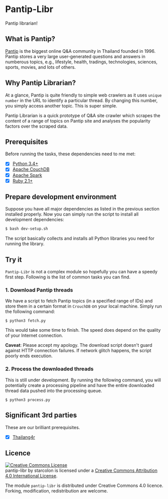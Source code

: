 # Pantip-Libr

Pantip librarian!

## What is Pantip?

[Pantip](http://www.pantip.com) is the biggest online Q&A community 
in Thailand founded in 1996. Pantip stores a very large 
user-generated questions and answers in numberous topics, 
e.g., lifestyle, health, tradings, technologies, sciences, 
sports, movies, and lots of others. 

## Why Pantip Librarian?

At a glance, Pantip is quite friendly to simple web crawlers 
as it uses `unique number` in the URL to identify a particular 
thread. By changing this number, you simply access another topic.
This is super simple.

Pantip Librarian is a quick prototype of Q&A site crawler 
which scrapes the content of a range of topics on Pantip site 
and analyses the popularity factors over the scraped data.

## Prerequisites

Before running the tasks, these dependencies need to me met:

- [x] [Python 3.4+](https://www.python.org/download/releases/3.4.3/)
- [x] [Apache CouchDB](http://couchdb.apache.org/)
- [x] [Apache Spark](http://spark.apache.org/)
- [x] [Ruby 2.1+](https://www.ruby-lang.org/en/news/2015/08/18/ruby-2-1-7-released/)

## Prepare development environment

Suppose you have all major dependencies as listed in the previous 
section installed properly. Now you can simply run the script 
to install all development dependencies:

```bash
$ bash dev-setup.sh
```

The script basically collects and installs all Python libraries you 
need for running the library.

## Try it

`Pantip-Libr` is not a complex module so hopefully you can have a 
speedy first step. Following is the list of common tasks you can 
find.

### 1. Download Pantip threads

We have a script to fetch Pantip topics (in a specified range of IDs) 
and store them in a certain format in `CrouchDB` on your local machine. 
Simply run the following command:

```
$ python3 fetch.py
```

This would take some time to finish. The speed does depend on 
the quality of your Internet connection.

**Caveat**: Please accept my apology. The download script doesn't 
guard against HTTP connection failures. If network glitch happens, 
the script poorly ends execution.

### 2. Process the downloaded threads

This is still under development. By running the following command, 
you will potentially create a processing pipeline and have the entire 
downloaded thread data pushed into the processing queue.

```
$ python3 process.py
```

## Significant 3rd parties

These are our brilliant prerequisites.

- [x] [Thailang4r](https://github.com/veer66/thailang4r)



## Licence

<a rel="license" href="http://creativecommons.org/licenses/by/4.0/"><img alt="Creative Commons License" style="border-width:0" src="https://i.creativecommons.org/l/by/4.0/80x15.png" /></a><br /><span xmlns:dct="http://purl.org/dc/terms/" property="dct:title">pantip-libr</span> by <span xmlns:cc="http://creativecommons.org/ns#" property="cc:attributionName">starcolon</span> is licensed under a <a rel="license" href="http://creativecommons.org/licenses/by/4.0/">Creative Commons Attribution 4.0 International License</a>.

The module `pantip-libr` is distributed under 
Creative Commons 4.0 licence. Forking, modification, 
redistribution are welcome.

